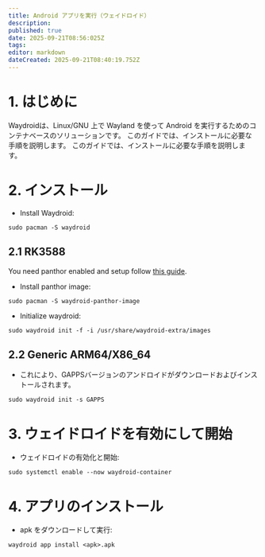 ```yaml
---
title: Android アプリを実行（ウェイドロイド）
description:
published: true
date: 2025-09-21T08:56:025Z
tags:
editor: markdown
dateCreated: 2025-09-21T08:40:19.752Z
---
```


# 1. はじめに

Waydroidは、Linux/GNU 上で Wayland を使って Android を実行するためのコンテナベースのソリューションです。 このガイドでは、インストールに必要な手順を説明します。 このガイドでは、インストールに必要な手順を説明します。

# 2. インストール

- Install Waydroid:

```
sudo pacman -S waydroid
```

## 2.1 RK3588

You need panthor enabled and setup follow [this guide](/how-to/how-to-setup-panthor).

- Install panthor image:

```
sudo pacman -S waydroid-panthor-image
```

- Initialize waydroid:

```
sudo waydroid init -f -i /usr/share/waydroid-extra/images
```

## 2.2 Generic ARM64/X86_64

- これにより、GAPPSバージョンのアンドロイドがダウンロードおよびインストールされます。

```
sudo waydroid init -s GAPPS
```

# 3. ウェイドロイドを有効にして開始

- ウェイドロイドの有効化と開始:

```
sudo systemctl enable --now waydroid-container
```

# 4. アプリのインストール

- apk をダウンロードして実行:

```
waydroid app install <apk>.apk
```